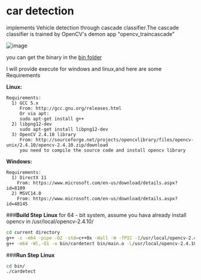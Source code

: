 # car detection

implements Vehicle detection through cascade classifier.The cascade classifier is trained by OpenCV's demon app "opencv_traincascade"

![image](https://github.com/tangchent/cardetect/raw/master/picture/Picture1.png)

you can get the binary in the [bin folder](https://github.com/tangchent/cardetect/tree/master/bin "bin folder")

I will provide execute for windows and linux,and here are some Requirements

**Linux:**
    
    Requirements:
      1) GCC 5.x
         From: http://gcc.gnu.org/releases.html
         Or via apt:
         sudo apt-get install g++
      2) libpng12-dev
         sudo apt-get install libpng12-dev
      3) OpenCV 2.4.10 library
         From: http://sourceforge.net/projects/opencvlibrary/files/opencv-unix/2.4.10/opencv-2.4.10.zip/download
         you need to compile the source code and install opencv library

**Windows:**

    Requirements:
      1) DirectX 11
        From: https://www.microsoft.com/en-us/download/details.aspx?id=8109
      2) MSVC14.0
        From: https://www.microsoft.com/en-us/download/details.aspx?id=48145
\###**Build Step**
**Linux**
for 64 - bit system, assume you hava already install opencv in /usr/local/opencv-2.4.10/
``` bash
cd current directory
g++ -c -m64 -pipe -O2 -std=c++0x -Wall -W -fPIC -I/usr/local/opencv-2.4.10/include -I/usr/local/opencv-2.4.10/include/opencv -I/usr/local/opencv-2.4.10/include/opencv2 -o bin/main.o main.cpp
g++ -m64 -Wl,-O1 -o bin/cardetect bin/main.o -L/usr/local/opencv-2.4.10/lib -lopencv_highgui -lopencv_core -lopencv_imgproc -lopencv_objdetect
```
\###**Run Step**
**Linux**
``` bash
cd bin/
./cardetect
```
